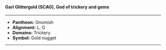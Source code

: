 #### Garl Glittergold (SCAG), God of trickery and gems
___

- **Pantheon:** Gnomish
- **Alignment:** L, G
- **Domains:** Trickery
- **Symbol:** Gold nugget
___
